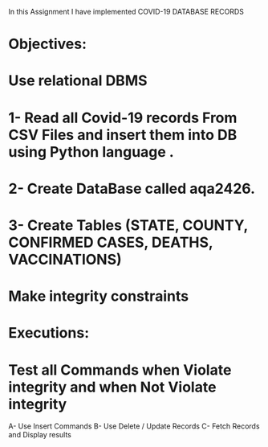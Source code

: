 In this Assignment I have implemented COVID-19 DATABASE RECORDS
# Objectives:
# Use relational DBMS
# 1- Read all Covid-19 records From CSV Files and insert them into DB using Python language .
# 2- Create DataBase called aqa2426.
# 3- Create Tables (STATE, COUNTY, CONFIRMED CASES, DEATHS, VACCINATIONS)
# Make integrity constraints
# Executions:
# Test all Commands when Violate integrity and when Not Violate integrity 
A- Use Insert Commands
B- Use Delete / Update Records
C- Fetch Records and Display results

